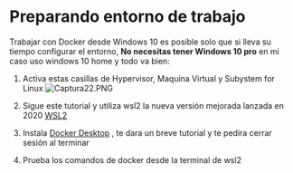 # Preparando entorno de trabajo

Trabajar con Docker desde Windows 10 es posible solo que si lleva su tiempo configurar el entorno, **No necesitas tener Windows 10 pro** en mi caso uso windows 10 home y todo va bien:

1.  Activa estas casillas de Hypervisor, Maquina Virtual y Subystem for Linux
 ![Captura22.PNG](https://static.platzi.com/media/user_upload/Captura22-8647cbae-8d9b-48ff-97d5-d2528b4d3760.jpg)
 
 2.  Sigue este tutorial y utiliza wsl2 la nueva versión mejorada lanzada en 2020 [WSL2](https://docs.microsoft.com/en-us/windows/wsl/install-win10)
    
3.  Instala [Docker Desktop](https://www.docker.com/products/docker-desktop) , te dara un breve tutorial y te pedira cerrar sesión al terminar
    
4.  Prueba los comandos de docker desde la terminal de wsl2